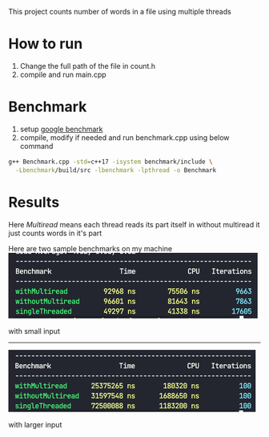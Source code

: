 This project counts number of words in a file using multiple threads
# How to run

1. Change the full path of the file in count.h
2. compile and run main.cpp

# Benchmark

1. setup [google benchmark](https://github.com/google/benchmark)
2. compile, modify if needed and run benchmark.cpp using below command
```bash
g++ Benchmark.cpp -std=c++17 -isystem benchmark/include \
  -Lbenchmark/build/src -lbenchmark -lpthread -o Benchmark
  ``` 
# Results

Here *Multiread* means each thread reads its part itself
in without multiread it just counts words in it's part

Here are two sample benchmarks on my machine
![benchmark](images/image-1.png)

with small input
***
![benchmark](images/image-2.png)

with larger input
